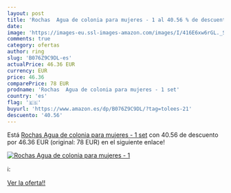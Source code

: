 ```yaml
---
layout: post
title: 'Rochas  Agua de colonia para mujeres - 1 al 40.56 % de descuento'
date: 
image: 'https://images-eu.ssl-images-amazon.com/images/I/416E6xw6rGL._SL200_.jpg'
comments: true
category: ofertas
author: ring
slug: 'B076Z9C9DL-es'
actualPrice: 46.36 EUR
currency: EUR
price: 46.36
comparePrice: 78 EUR
prodname: 'Rochas  Agua de colonia para mujeres - 1 set'
country: 'es'
flag: '🇪🇸'
buyurl: 'https://www.amazon.es/dp/B076Z9C9DL/?tag=tolees-21'
descuento: '40.56'
---
```


Está [Rochas  Agua de colonia para mujeres - 1 set](https://www.amazon.es/dp/B076Z9C9DL/?tag=tolees-21) con 40.56 de descuento por 46.36 EUR (original: 78 EUR) en el siguiente enlace!

[![Rochas  Agua de colonia para mujeres - 1](https://images-eu.ssl-images-amazon.com/images/I/416E6xw6rGL._SL200_.jpg)](https://www.amazon.es/dp/B076Z9C9DL/?tag=tolees-21)

ℹ️:


[Ver la oferta!!](https://www.amazon.es/dp/B076Z9C9DL/?tag=tolees-21)
